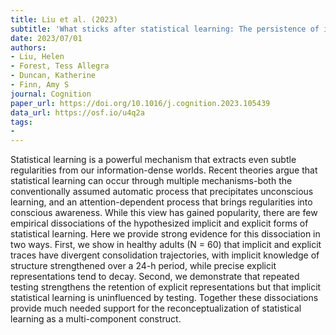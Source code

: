 ```yaml
---
title: Liu et al. (2023)
subtitle: 'What sticks after statistical learning: The persistence of implicit versus explicit memory traces'
date: 2023/07/01
authors:
- Liu, Helen
- Forest, Tess Allegra
- Duncan, Katherine
- Finn, Amy S
journal: Cognition
paper_url: https://doi.org/10.1016/j.cognition.2023.105439
data_url: https://osf.io/u4q2a
tags:
- 
---
```


Statistical learning is a powerful mechanism that extracts even subtle regularities from our information-dense worlds. Recent theories argue that statistical learning can occur through multiple mechanisms-both the conventionally assumed automatic process that precipitates unconscious learning, and an attention-dependent process that brings regularities into conscious awareness. While this view has gained popularity, there are few empirical dissociations of the hypothesized implicit and explicit forms of statistical learning. Here we provide strong evidence for this dissociation in two ways. First, we show in healthy adults (N = 60) that implicit and explicit traces have divergent consolidation trajectories, with implicit knowledge of structure strengthened over a 24-h period, while precise explicit representations tend to decay. Second, we demonstrate that repeated testing strengthens the retention of explicit representations but that implicit statistical learning is uninfluenced by testing. Together these dissociations provide much needed support for the reconceptualization of statistical learning as a multi-component construct.
